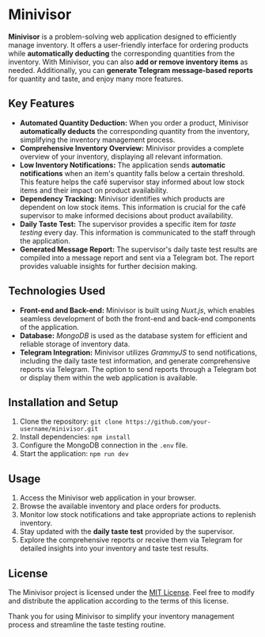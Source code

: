 <h1>Minivisor</h1>

<p>
  <strong>Minivisor</strong> is a problem-solving web application designed to efficiently manage inventory. It offers a user-friendly interface for ordering products while <strong>automatically deducting</strong> the corresponding quantities from the inventory. With Minivisor, you can also <strong>add or remove inventory items</strong> as needed. Additionally, you can <strong>generate Telegram message-based reports</strong> for quantity and taste, and enjoy many more features.
</p>


<h2>Key Features</h2>
<ul>
  <li><strong>Automated Quantity Deduction:</strong> When you order a product, Minivisor <strong>automatically deducts</strong> the corresponding quantity from the inventory, simplifying the inventory management process.</li>
  <li><strong>Comprehensive Inventory Overview:</strong> Minivisor provides a complete overview of your inventory, displaying all relevant information.</li>
  <li><strong>Low Inventory Notifications:</strong> The application sends <strong>automatic notifications</strong> when an item's quantity falls below a certain threshold. This feature helps the café supervisor stay informed about low stock items and their impact on product availability.</li>
  <li><strong>Dependency Tracking:</strong> Minivisor identifies which products are dependent on low stock items. This information is crucial for the café supervisor to make informed decisions about product availability.</li>
  <li><strong>Daily Taste Test:</strong> The supervisor provides a specific item for <em>taste testing</em> every day. This information is communicated to the staff through the application.</li>
  <li><strong>Generated Message Report:</strong> The supervisor's daily taste test results are compiled into a message report and sent via a Telegram bot. The report provides valuable insights for further decision making.</li>
</ul>

<h2>Technologies Used</h2>
<ul>
  <li><strong>Front-end and Back-end:</strong> Minivisor is built using <em>Nuxt.js</em>, which enables seamless development of both the front-end and back-end components of the application.</li>
  <li><strong>Database:</strong> <em>MongoDB</em> is used as the database system for efficient and reliable storage of inventory data.</li>
  <li><strong>Telegram Integration:</strong> Minivisor utilizes <em>GrammyJS</em> to send notifications, including the daily taste test information, and generate comprehensive reports via Telegram. The option to send reports through a Telegram bot or display them within the web application is available.</li>
</ul>

<h2>Installation and Setup</h2>
<ol>
  <li>Clone the repository: <code>git clone https://github.com/your-username/minivisor.git</code></li>
  <li>Install dependencies: <code>npm install</code></li>
  <li>Configure the MongoDB connection in the <code>.env</code> file.</li>
  <li>Start the application: <code>npm run dev</code></li>
</ol>

<h2>Usage</h2>
<ol>
  <li>Access the Minivisor web application in your browser.</li>
  <li>Browse the available inventory and place orders for products.</li>
  <li>Monitor low stock notifications and take appropriate actions to replenish inventory.</li>
  <li>Stay updated with the <strong>daily taste test</strong> provided by the supervisor.</li>
  <li>Explore the comprehensive reports or receive them via Telegram for detailed insights into your inventory and taste test results.</li>
</ol>

<h2>License</h2>
<p>
  The Minivisor project is licensed under the <a href="https://opensource.org/licenses/MIT">MIT License</a>. Feel free to modify and distribute the application according to the terms of this license.
</p>

<p>
  Thank you for using Minivisor to simplify your inventory management process and streamline the taste testing routine.
</p>
